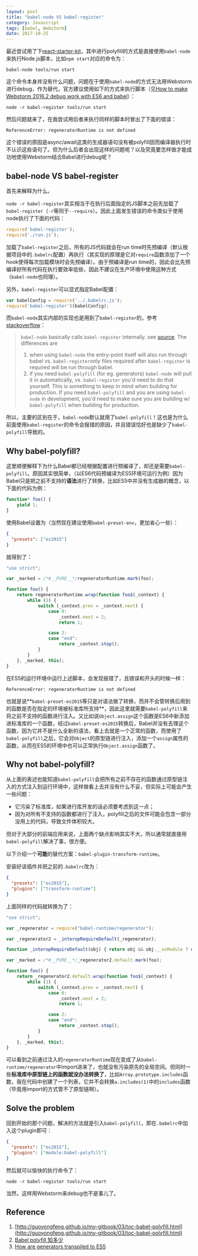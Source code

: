 ```yaml
---
layout: post
title: "babel-node VS babel-register"
category: Javascript
tags: [babel, Webstorm]
date: 2017-10-25
---
```


最近尝试用了下[react-starter-kit](https://github.com/kriasoft/react-starter-kit)，其中进行polyfill的方式是直接使用`babel-node`来执行Node.js脚本，比如`npm start`对应的命令为：

```
babel-node tools/run start
```

这个命令本身并没有什么问题，问题在于使用`babel-node`的方式无法用Webstorm进行debug，作为替代，官方建议使用如下的方式来执行脚本（见[How to make Webstorm 2016.2 debug work with ES6 and babel](https://intellij-support.jetbrains.com/hc/en-us/community/posts/203373470-How-to-make-Webstorm-2016-2-debug-work-with-ES6-and-babel)）：

```
node -r babel-register tools/run start
```

然后问题就来了，在我尝试用后者来执行同样的脚本时冒出了下面的错误：

```
ReferenceError: regeneratorRuntime is not defined
```

这个错误的原因是async/await这类的生成器语句没有被polyfill因而编译器执行时不认识这些语句了。但为什么后者会出现这样的问题呢？以及究竟要怎样做才能成功地使用Webstorm结合Babel进行debug呢？

<!--break-->

## babel-node VS babel-register ##

首先来解释为什么。

`node -r babel-register`其实相当于在执行后面指定的JS脚本之前先加载了`babel-register`（`-r`等同于`--require`）。因此上面发生错误的命令类似于使用node执行了下面的代码：

```javascript
require('babel-register');
require('./run.js');
```

加载了`babel-register`之后，所有的JS代码就会在run time时先预编译（默认根据项目中的`.babelrc`配置）再执行（其实现的原理是它对`require`函数添加了一个hook使得每次加载模块时会先预编译）。由于预编译是run time的，因此会比先预编译好所有代码在执行要效率低些，因此不建议在生产环境中使用这种方式（`babel-node`也同理）。

另外，`babel-register`可以显式指定Babel配置：

```javascript
var babelConfig = require('../.babelrc.js');
require('babel-register')(babelConfig);
```

而`babel-node`其实内部的实现也是用到了`babel-register`的，参考[stackoverflow](https://stackoverflow.com/questions/42335924/babel-node-vs-babel-register-in-development)：

> `babel-node` basically calls `babel-register` internally. see [source](https://github.com/babel/babel/blob/master/packages/babel-cli/src/_babel-node.js#L30-L36). The differences are
>
> 1. when using `babel-node` the entry-point itself will also run through babel vs. `babel-register`only files required after `babel-register` is required will be run through babel.
> 2. if you need `babel-polyfill` (for eg. generators) `babel-node` will pull it in automatically, vs. `babel-register` you'd need to do that yourself. This is something to keep in mind when building for production. If you need `babel-polyfill` and you are using `babel-node` in development, you'd need to make sure you are building w/ `babel-polyfill` when building for production.

所以，主要的区别在于，`babel-node`默认就用了`babel-polyfill`！这也是为什么前面使用`babel-register`的命令会报错的原因，并且错误恰好也是缺少了`babel-polyfill`导致的。

## Why babel-polyfill? ##

这里顺便解释下为什么Babel都已经根据配置进行预编译了，却还是需要`babel-polyfill`。原因其实很简单，（以ES6代码预编译为ES5环境可运行为例）因为Babel只是把之前不支持的**语法**进行了转换，比如ES5中并没有生成器的概念，以下面的代码为例：

```javascript
function* foo() {
    yield 1;
}
```

使用Babel设置为（当然现在建议使用`babel-preset-env`，更加省心一些）：

```json
{
  "presets": ["es2015"]
}
```

就得到了：

```javascript
"use strict";

var _marked = /*#__PURE__*/regeneratorRuntime.mark(foo);

function foo() {
    return regeneratorRuntime.wrap(function foo$(_context) {
        while (1) {
            switch (_context.prev = _context.next) {
                case 0:
                    _context.next = 2;
                    return 1;

                case 2:
                case "end":
                    return _context.stop();
            }
        }
    }, _marked, this);
}
```

在ES5的运行环境中运行上述脚本，会发现报错了，且错误和开头的时候一样：

```
ReferenceError: regeneratorRuntime is not defined
```

也就是说**`babel-preset-es2015`等只是对语法做了转换，而并不会管转换后用到的函数是否在指定的环境被标准库所支持**，因此这里就需要`babel-polyfill`来将之前不支持的函数进行注入。又比如说`Object.assign`这个函数是ES6中新添加进标准库的一个函数，经过`babel-preset-es2015`转换后，Babel并没有去理这个函数，因为它并不是什么全新的语法，看上去就是一个正常的函数，而使用了`babel-polyfill`之后，它会对`Object`的原型链进行注入，添加一个`assign`属性的函数，从而在ES5的环境中也可以正常执行`Object.assign`函数了。

## Why not babel-polyfill? ##

从上面的表述也能知道`babel-polyfill`会把所有之前不存在的函数通过原型链注入的方式注入到运行环境中，这样做看上去并没有什么不妥，但实际上可能会产生一些问题：

- 它污染了标准库，如果进行库开发的话必须要考虑到这一点；
- 因为对所有不支持的函数都进行了注入，polyfill之后的文件可能会包含一部分没用上的代码，导致文件体积较大。

但对于大部分的前端应用来说，上面两个缺点影响其实不大，所以通常就直接用`babel-polyfill`解决了事，很方便。

以下介绍一个**可能**的替代方案：`babel-plugin-transform-runtime`。

安装好该插件并把之前的`.babelrc`改为：

```json
{
  "presets": ["es2015"],
  "plugins": ["transform-runtime"]
}
```

上面同样的代码就转换为了：

```javascript
"use strict";

var _regenerator = require("babel-runtime/regenerator");

var _regenerator2 = _interopRequireDefault(_regenerator);

function _interopRequireDefault(obj) { return obj && obj.__esModule ? obj : { default: obj }; }

var _marked = /*#__PURE__*/_regenerator2.default.mark(foo);

function foo() {
    return _regenerator2.default.wrap(function foo$(_context) {
        while (1) {
            switch (_context.prev = _context.next) {
                case 0:
                    _context.next = 2;
                    return 1;

                case 2:
                case "end":
                    return _context.stop();
            }
        }
    }, _marked, this);
}
```

可以看到之前通过注入的`regeneratorRuntime`现在变成了从`babel-runtime/regenerator`中import进来了，也就没有污染原先的全局空间。但同时一些**标准库中原型链上的函数就没办法转换了**，比如`Array.prototype.includes`函数，我在代码中创建了一个列表，它并不会转换`a.includes(1)`中的`includes`函数（毕竟用import的方式管不了原型链啊）。

## Solve the problem ##

回到开始的那个问题，解决的方法就是引入`babel-polyfill`，即在`.babelrc`中加入这个plugin即可：

```json
{
  "presets": ["es2015"],
  "plugins": ["module:babel-polyfill"]
}
```

然后就可以愉快的执行命令了：

```
node -r babel-register tools/run start
```

当然，这样用Webstorm来debug也不是事儿了。

## Reference ##

1. [http://guoyongfeng.github.io/my-gitbook/03/toc-babel-polyfill.html](http://guoyongfeng.github.io/my-gitbook/03/toc-babel-polyfill.html)
2. [Babel polyfill 知多少](https://zhuanlan.zhihu.com/p/29058936)
3. [How are generators transpiled to ES5](http://cmichel.io/how-are-generators-transpiled-to-es5/)